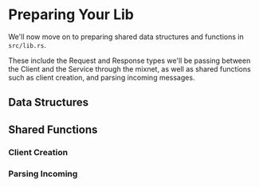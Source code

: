 # Preparing Your Lib

We'll now move on to preparing shared data structures and functions in `src/lib.rs`.

These include the Request and Response types we'll be passing between the Client and the Service through the mixnet, as well as shared functions such as client creation, and parsing incoming messages.

## Data Structures

## Shared Functions

### Client Creation

### Parsing Incoming

